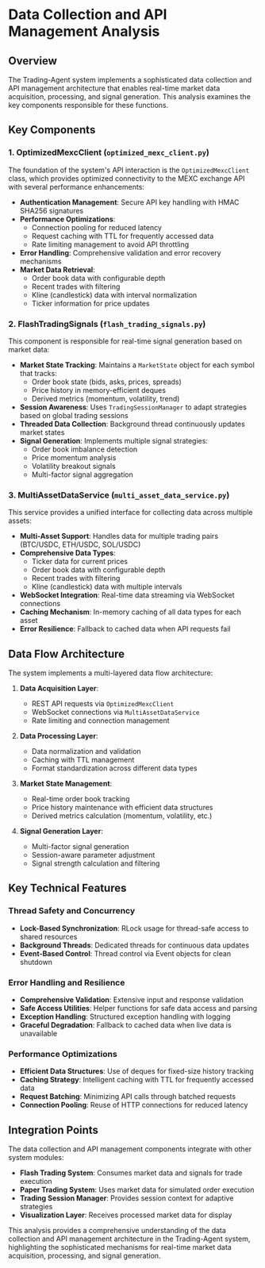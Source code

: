 # Data Collection and API Management Analysis

## Overview

The Trading-Agent system implements a sophisticated data collection and API management architecture that enables real-time market data acquisition, processing, and signal generation. This analysis examines the key components responsible for these functions.

## Key Components

### 1. OptimizedMexcClient (`optimized_mexc_client.py`)

The foundation of the system's API interaction is the `OptimizedMexcClient` class, which provides optimized connectivity to the MEXC exchange API with several performance enhancements:

- **Authentication Management**: Secure API key handling with HMAC SHA256 signatures
- **Performance Optimizations**:
  - Connection pooling for reduced latency
  - Request caching with TTL for frequently accessed data
  - Rate limiting management to avoid API throttling
- **Error Handling**: Comprehensive validation and error recovery mechanisms
- **Market Data Retrieval**:
  - Order book data with configurable depth
  - Recent trades with filtering
  - Kline (candlestick) data with interval normalization
  - Ticker information for price updates

### 2. FlashTradingSignals (`flash_trading_signals.py`)

This component is responsible for real-time signal generation based on market data:

- **Market State Tracking**: Maintains a `MarketState` object for each symbol that tracks:
  - Order book state (bids, asks, prices, spreads)
  - Price history in memory-efficient deques
  - Derived metrics (momentum, volatility, trend)
- **Session Awareness**: Uses `TradingSessionManager` to adapt strategies based on global trading sessions
- **Threaded Data Collection**: Background thread continuously updates market states
- **Signal Generation**: Implements multiple signal strategies:
  - Order book imbalance detection
  - Price momentum analysis
  - Volatility breakout signals
  - Multi-factor signal aggregation

### 3. MultiAssetDataService (`multi_asset_data_service.py`)

This service provides a unified interface for collecting data across multiple assets:

- **Multi-Asset Support**: Handles data for multiple trading pairs (BTC/USDC, ETH/USDC, SOL/USDC)
- **Comprehensive Data Types**:
  - Ticker data for current prices
  - Order book data with configurable depth
  - Recent trades with filtering
  - Kline (candlestick) data with multiple intervals
- **WebSocket Integration**: Real-time data streaming via WebSocket connections
- **Caching Mechanism**: In-memory caching of all data types for each asset
- **Error Resilience**: Fallback to cached data when API requests fail

## Data Flow Architecture

The system implements a multi-layered data flow architecture:

1. **Data Acquisition Layer**:
   - REST API requests via `OptimizedMexcClient`
   - WebSocket connections via `MultiAssetDataService`
   - Rate limiting and connection management

2. **Data Processing Layer**:
   - Data normalization and validation
   - Caching with TTL management
   - Format standardization across different data types

3. **Market State Management**:
   - Real-time order book tracking
   - Price history maintenance with efficient data structures
   - Derived metrics calculation (momentum, volatility, etc.)

4. **Signal Generation Layer**:
   - Multi-factor signal generation
   - Session-aware parameter adjustment
   - Signal strength calculation and filtering

## Key Technical Features

### Thread Safety and Concurrency

- **Lock-Based Synchronization**: RLock usage for thread-safe access to shared resources
- **Background Threads**: Dedicated threads for continuous data updates
- **Event-Based Control**: Thread control via Event objects for clean shutdown

### Error Handling and Resilience

- **Comprehensive Validation**: Extensive input and response validation
- **Safe Access Utilities**: Helper functions for safe data access and parsing
- **Exception Handling**: Structured exception handling with logging
- **Graceful Degradation**: Fallback to cached data when live data is unavailable

### Performance Optimizations

- **Efficient Data Structures**: Use of deques for fixed-size history tracking
- **Caching Strategy**: Intelligent caching with TTL for frequently accessed data
- **Request Batching**: Minimizing API calls through batched requests
- **Connection Pooling**: Reuse of HTTP connections for reduced latency

## Integration Points

The data collection and API management components integrate with other system modules:

- **Flash Trading System**: Consumes market data and signals for trade execution
- **Paper Trading System**: Uses market data for simulated order execution
- **Trading Session Manager**: Provides session context for adaptive strategies
- **Visualization Layer**: Receives processed market data for display

This analysis provides a comprehensive understanding of the data collection and API management architecture in the Trading-Agent system, highlighting the sophisticated mechanisms for real-time market data acquisition, processing, and signal generation.

